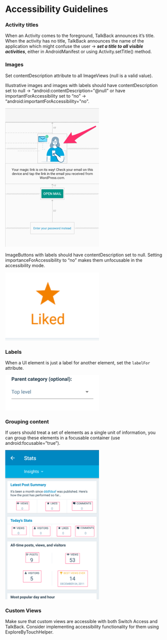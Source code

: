 # Accessibility Guidelines

### Activity titles
When an Activity comes to the foreground, TalkBack announces it’s title. When the activity has no title, TalkBack announces the name of the application which might confuse the user -> **_set a title to all visible activities_**, either in AndroidManifest or using Activity.setTitle() method.

### Images
Set contentDescription attribute to all ImageViews (null is a valid value).

Illustrative images and images with labels should have contentDescription set to null -> “android:contentDescription="@null" or have importantForAccessibility set to “no” -> “android:importantForAccessibility="no".

<img src="images/accessibility-guidelines/illustrative-img.png" width="300">

ImageButtons with labels should have contentDescription set to null. Setting importanceForAccessibility to “no” makes them unfocusable in the accessibility mode.

<img src="images/accessibility-guidelines/image-with-label.png" width="300">

### Labels
When a UI element is just a label for another element, set the `labelFor` attribute.

<img src="images/accessibility-guidelines/label-for.png" width="300">

### Grouping content
If users should treat a set of elements as a single unit of information, you can group these elements in a focusable container (use android:focusable=”true”). 

<img src="images/accessibility-guidelines/grouping-content.png" width="300">

### Custom Views
Make sure that custom views are accessible with both Switch Access and TalkBack. Consider implementing accessibility functionality for them using ExploreByTouchHelper.
